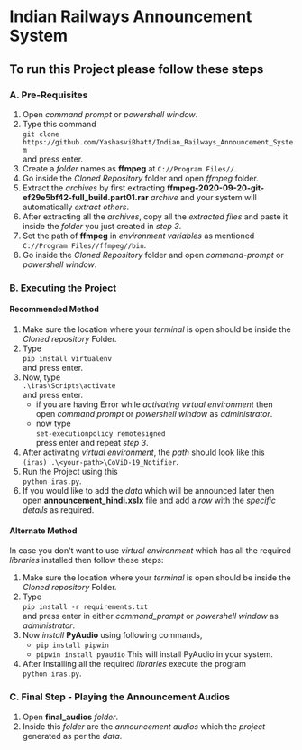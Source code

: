 # Indian Railways Announcement System

## To run this Project please follow these steps

### A. Pre-Requisites
1. Open _command prompt_ or _powershell window_.
2. Type this command<br>`git clone https://github.com/YashasviBhatt/Indian_Railways_Announcement_System`<br>and press enter.
3. Create a _folder_ names as **ffmpeg** at `C://Program Files//`.
4. Go inside the _Cloned Repository_ folder and open _ffmpeg_ folder.
5. Extract the _archives_ by first extracting **ffmpeg-2020-09-20-git-ef29e5bf42-full_build.part01.rar** _archive_ and your system will automatically _extract others_.
6. After extracting all the _archives_, copy all the _extracted files_ and paste it inside the _folder_ you just created in _step 3_.
7. Set the path of **ffmpeg** in _environment variables_ as mentioned `C://Program Files//ffmpeg//bin`.
8. Go inside the _Cloned Repository_ folder and open _command-prompt_ or _powershell window_.

### B. Executing the Project
#### Recommended Method
1. Make sure the location where your _terminal_ is open should be inside the _Cloned repository_ Folder.
2. Type<br>`pip install virtualenv`<br>and press enter.
3. Now, type<br>`.\iras\Scripts\activate`<br>and press enter.
    - if you are having Error while _activating virtual environment_ then open _command prompt_ or _powershell window_ as _administrator_.
    - now type<br>`set-executionpolicy remotesigned`<br>press enter and repeat _step 3_.
4. After activating _virtual environment_, the _path_ should look like this<br>```(iras) .\<your-path>\CoViD-19_Notifier```.
5. Run the Project using this<br>`python iras.py`.
6. If you would like to add the _data_ which will be announced later then open **announcement_hindi.xslx** file and add a _row_ with the _specific details_ as required.

#### Alternate Method
In case you don't want to use _virtual environment_ which has all the required _libraries_ installed then follow these steps:<br>
1. Make sure the location where your _terminal_ is open should be inside the _Cloned repository_ Folder.
2. Type<br>`pip install -r requirements.txt`<br> and press enter in either _command_prompt_ or _powershell window_ as _administrator_.
3. Now _install_ **PyAudio** using following commands,
    - `pip install pipwin`
    - `pipwin install pyaudio`
This will install PyAudio in your system.
4. After Installing all the required _libraries_ execute the program<br>`python iras.py`.

### C. Final Step - Playing the Announcement Audios
1. Open **final_audios** _folder_.
2. Inside this _folder_ are the _announcement audios_ which the _project_ generated as per the _data_.